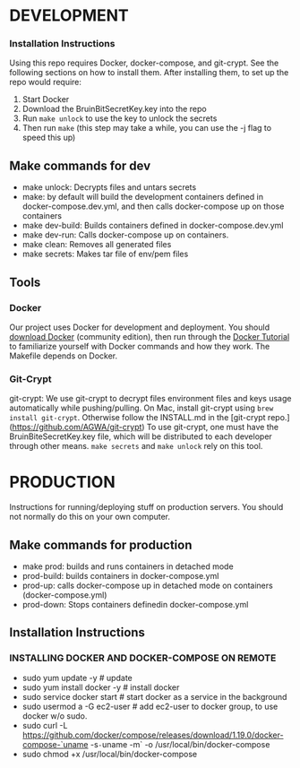 # DEVELOPMENT
### Installation Instructions
Using this repo requires Docker, docker-compose, and git-crypt. See the following sections on how to install them.
After installing them, to set up the repo would require:

1. Start Docker
2. Download the BruinBitSecretKey.key into the repo
3. Run `make unlock` to use the key to unlock the secrets
4. Then run `make` (this step may take a while, you can use the -j flag to speed this up)

## Make commands for dev
- make unlock: Decrypts files and untars secrets
- make: by default will build the development containers defined in
  docker-compose.dev.yml, and then calls docker-compose up on those containers
- make dev-build: Builds containers defined in docker-compose.dev.yml
- make dev-run:  Calls docker-compose up on containers.
- make clean: Removes all generated files
- make secrets: Makes tar file of env/pem files

## Tools
### Docker
Our project uses Docker for development and deployment.  You should [download
Docker](https://store.docker.com/search?type=edition&offering=community)
(community edition), then run through the [Docker
Tutorial](https://docs.docker.com/get-started/) to familiarize yourself with Docker commands and how they work. The Makefile depends on Docker.

### Git-Crypt
git-crypt: We use git-crypt to decrypt files environment files and keys usage automatically while pushing/pulling.
On Mac, install git-crypt using `brew install git-crypt`. Otherwise follow the INSTALL.md in the [git-crypt repo.] (https://github.com/AGWA/git-crypt)
To use git-crypt, one must have the BruinBiteSecretKey.key file, which will be
distributed to each developer through other means.  `make secrets` and `make unlock` rely on this tool.

# PRODUCTION
Instructions for running/deploying stuff on production servers. You should not normally do this on your own computer.
## Make commands for production
- make prod: builds and runs containers in detached mode
- prod-build: builds containers in docker-compose.yml
- prod-up: calls docker-compose up in detached mode on containers
  (docker-compose.yml)
- prod-down: Stops containers definedin docker-compose.yml

## Installation Instructions
### INSTALLING DOCKER AND DOCKER-COMPOSE ON REMOTE
- sudo yum update -y # update
- sudo yum install docker -y # install docker
- sudo service docker start # start docker as a service in the background
- sudo usermod a -G ec2-user # add ec2-user to docker group, to use docker w/o sudo.
- sudo curl -L
  https://github.com/docker/compose/releases/download/1.19.0/docker-compose-`uname
  -s`-`uname -m` -o /usr/local/bin/docker-compose
- sudo chmod +x /usr/local/bin/docker-compose
